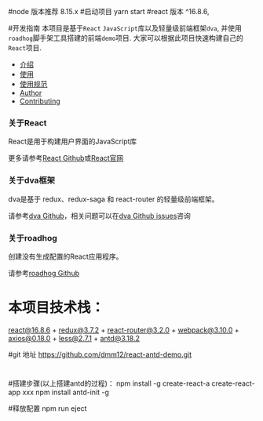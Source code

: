 #node 版本推荐
8.15.x
#启动项目
yarn start
#react 版本
^16.8.6,

#开发指南
本项目是基于`React` `JavaScript`库以及轻量级前端框架`dva`, 并使用`roadhog`脚手架工具搭建的前端`demo`项目.
大家可以根据此项目快速构建自己的`React`项目.

* [介绍](##介绍)
* [使用](##使用)
* [使用规范](##使用规范)
* [Author](##Author)
* [Contributing](##Contributing)

### 关于React

React是用于构建用户界面的JavaScript库

更多请参考[React Github](https://github.com/facebook/react)或[React官网](https://reactjs.org/)

### 关于dva框架

dva是基于 redux、redux-saga 和 react-router 的轻量级前端框架。

请参考[dva Github](https://github.com/dvajs/dva)，相关问题可以在[dva Github issues](https://github.com/dvajs/dva/issues)咨询

### 关于roadhog

创建没有生成配置的React应用程序。

请参考[roadhog Github](https://github.com/sorrycc/roadhog)

# 本项目技术栈：
react@16.8.6 + redux@3.7.2 + react-router@3.2.0 + webpack@3.10.0 + axios@0.18.0 + less@2.7.1 + antd@3.18.2

#git 地址
https://github.com/dmm12/react-antd-demo.git

#

#搭建步骤(以上搭建antd的过程)：
npm install -g create-react-a
create-react-app xxx
npm install antd-init -g

#释放配置
npm run eject 
